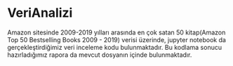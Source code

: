 # VeriAnalizi
Amazon sitesinde 2009-2019 yılları arasında en çok satan 50 kitap(Amazon Top 50 Bestselling Books 2009 - 2019) verisi üzerinde, jupyter notebook da gerçekleştirdiğimiz veri inceleme kodu bulunmaktadır. Bu kodlama sonucu hazırladığımız rapora da mevcut dosyanın içinde bulunmaktadır.
